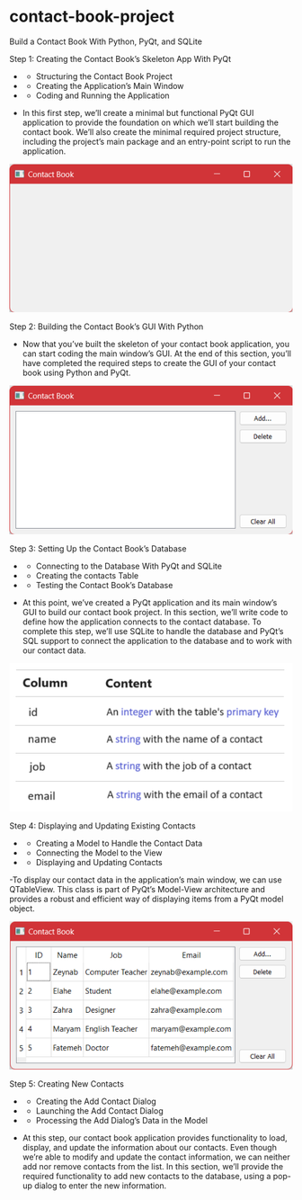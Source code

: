 # contact-book-project

Build a Contact Book With Python, PyQt, and SQLite

Step 1: Creating the Contact Book’s Skeleton App With PyQt

- * Structuring the Contact Book Project
- * Creating the Application’s Main Window
- * Coding and Running the Application

- In this first step, we’ll create a minimal but functional PyQt GUI application to provide the foundation on which we’ll start building the contact book.
We’ll also create the minimal required project structure, including the project’s main package and an entry-point script to run the application.

![Contact Book Step 1](https://github.com/Noob-Coders-2023/contact-book-project/blob/main/Files/Contact%20Book%20Step%201.png)


Step 2: Building the Contact Book’s GUI With Python

- Now that you’ve built the skeleton of your contact book application, you can start coding the main window’s GUI.
At the end of this section, you’ll have completed the required steps to create the GUI of your contact book using Python and PyQt.

![Contact Book Step 1](https://github.com/Noob-Coders-2023/contact-book-project/blob/main/Files/Contact%20Book%20Step%202.png)


Step 3: Setting Up the Contact Book’s Database

- * Connecting to the Database With PyQt and SQLite
- * Creating the contacts Table
- * Testing the Contact Book’s Database

- At this point, we’ve created a PyQt application and its main window’s GUI to build our contact book project. In this section, we’ll write code to define how the application connects to the contact database. To complete this step, we’ll use SQLite to handle the database and PyQt’s SQL support to connect the application to the database and to work with our contact data.

![Contact Book Step 3](https://github.com/Noob-Coders-2023/contact-book-project/blob/main/Files/Contact%20Book%20Step%203.png)


Step 4: Displaying and Updating Existing Contacts

- * Creating a Model to Handle the Contact Data
- * Connecting the Model to the View
- * Displaying and Updating Contacts

-To display our contact data in the application’s main window, we can use QTableView. This class is part of PyQt’s Model-View architecture and provides a robust and efficient way of displaying items from a PyQt model object.

![Contact Book Step 3](https://github.com/Noob-Coders-2023/contact-book-project/blob/main/Files/Contact%20Book%20Step%204.png)


Step 5: Creating New Contacts

- * Creating the Add Contact Dialog
- * Launching the Add Contact Dialog
- * Processing the Add Dialog’s Data in the Model

- At this step, our contact book application provides functionality to load, display, and update the information about our contacts. Even though we’re able to modify and update the contact information, we can neither add nor remove contacts from the list.
In this section, we’ll provide the required functionality to add new contacts to the database, using a pop-up dialog to enter the new information.